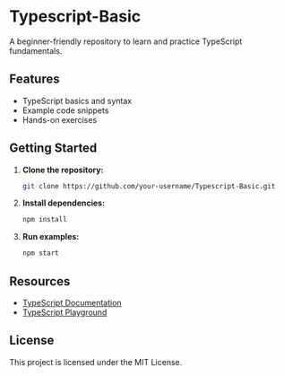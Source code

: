 # Typescript-Basic

A beginner-friendly repository to learn and practice TypeScript fundamentals.

## Features

- TypeScript basics and syntax
- Example code snippets
- Hands-on exercises

## Getting Started

1. **Clone the repository:**
    ```bash
    git clone https://github.com/your-username/Typescript-Basic.git
    ```
2. **Install dependencies:**
    ```bash
    npm install
    ```
3. **Run examples:**
    ```bash
    npm start
    ```

## Resources

- [TypeScript Documentation](https://www.typescriptlang.org/docs/)
- [TypeScript Playground](https://www.typescriptlang.org/play)

## License

This project is licensed under the MIT License.